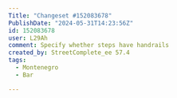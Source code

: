 ```yaml
---
Title: "Changeset #152083678"
PublishDate: "2024-05-31T14:23:56Z"
id: 152083678
user: L29Ah
comment: Specify whether steps have handrails
created_by: StreetComplete_ee 57.4
tags:
  - Montenegro
  - Bar

---
```

